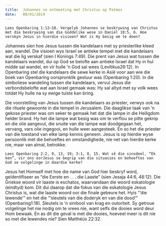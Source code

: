 ```yaml
---
title:  Johannes se ontmoeting met Christus op Patmos
date:   08/01/2019
---
```


`Lees Openbaring 1:12–18. Vergelyk Johannes se beskrywing van Christus met die beskrywing van die Goddelike wese in Daniël 10:5, 6. Hoe verskyn Jesus in hierdie visioen? Wat is Hy besig om te doen?` 

Johannes sien hoe Jesus tussen die kandelaars met sy priesterlike kleed aan, wandel. Die visioen wys Israel se antieke tempel met die kandelaars wat die lig verskaf (sien I Konings 7:49). Die prent van Jesus wat tussen die kandelaars wandel, dui op God se belofte aan antieke Israel dat Hy in hul midde sal wandel, en vir hulle ‘n God sal wees (Levítikus26:12). In Openbaring stel die kandelaars die sewe kerke in Asië voor aan wie die boek van Openbaring oorspronklik gestuur was (Openbaring 1:20). In die simboliese wandeling tussen die kandelaars, vervul Jesus die verbondsbelofte wat aan Israel gemaak was: Hy sal altyd met sy volk wees totdat Hy hulle na sy ewige tuiste kan bring. 

Die voorstelling van Jesus tussen die kandelaars as priester, verwys ook na die rituele gewoonte in die tempel in Jerusalem. Die daaglikse taak van ‘n gekose priester was om seker te gemaak het dat die lampe in die Heiligdom helder brand. Hy het die lampe wat besig was om te verflou se pitte geknip en die olie aangevul, die snuite van die lampe wat doodgegaan het, vervang, vars olie ingegooi, en hulle weer aangesteek. En so het die priester van die toestand van elke lamp kennis geneem. Jesus is op hierdie wyse persoonlik met die behoeftes en omstandighede, nie net van hierdie kerke nie, maar van almal, betrokke. 

`Lees Openbaring 2:2, 9, 13, 19; 3:1, 8, 15. Wat sê die sinsdeel, “Ek ken”, vir ons oorJesus se begrip van die situasies en behoeftes van God se volgelinge in daardie kerke?` 

Jesus het Homself met hoe die name van God hier beskryf word, geïdentifiseer as “die Eerste en . . . die Laaste” (sien Jesaja 44:6, 48:12). Die Griekse woord vir laaste is eschatos, waarvandaan die woord eskatologie (eindtyd) kom. Dit dui daarop dat die fokus van die eskatologie Jesus Christus is, wat die laaste woord oor die finale gebeure het. Hyis “‘die lewende’” en het die “‘sleutels van die doderyk en van die dood’” (Openbaring1:18). Sleutels is ‘n simbool van krag en outoriteit. Sy getroue volgelinge het nie nodig om te vrees nie, want selfs die dooies word deur Hom bewaak. En as dit die geval is met die dooies, hoeveel meer is dit nie so met die lewendes nie? Sien Matthéüs 22:32. 
